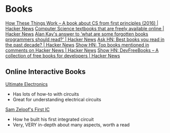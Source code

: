 # Books

[How These Things Work – A book about CS from first principles (2016) | Hacker News](https://news.ycombinator.com/item?id=22346349)
[Computer Science textbooks that are freely available online | Hacker News](https://news.ycombinator.com/item?id=25572852)
[Alan Kay's answer to ‘what are some forgotten books programmers should read?’ | Hacker News](https://news.ycombinator.com/item?id=20653453)
[Ask HN: Best books you read in the past decade? | Hacker News](https://news.ycombinator.com/item?id=21900498)
[Show HN: Top books mentioned in comments on Hacker News | Hacker News](https://news.ycombinator.com/item?id=12365693)
[Show HN: DevFreeBooks – A collection of free books for developers | Hacker News](https://news.ycombinator.com/item?id=12909967)

## Online Interactive Books

[Ultimate Electronics](https://ultimateelectronicsbook.com/)
- Has lots of how-to with circuits
- Great for understanding electrical circuits

[Sam Zeloof's First IC](https://sam.zeloof.xyz/first-ic/)
- How he built his first integrated circuit
- Very, VERY in-depth about many aspects, worth a read
